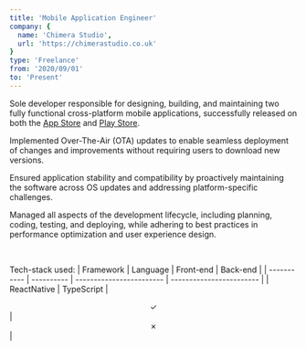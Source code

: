 ```yaml
---
title: 'Mobile Application Engineer'
company: {
  name: 'Chimera Studio',
  url: 'https://chimerastudio.co.uk'
}
type: 'Freelance'
from: '2020/09/01'
to: 'Present'
---
```

Sole developer responsible for designing, building, and maintaining two fully functional cross-platform mobile applications, successfully released on both the [App Store](https://apps.apple.com/us/developer/dario-dumlijan/id1561674382) and [Play Store](https://play.google.com/store/apps/dev?id=5565198170046611244).

Implemented Over-The-Air (OTA) updates to enable seamless deployment of changes and improvements without requiring users to download new versions.

Ensured application stability and compatibility by proactively maintaining the software across OS updates and addressing platform-specific challenges.

Managed all aspects of the development lifecycle, including planning, coding, testing, and deploying, while adhering to best practices in performance optimization and user experience design.

<br />

Tech-stack used:
| Framework   | Language   | Front-end                | Back-end                 |
| ----------- | ---------- | ------------------------ | ------------------------ |
| ReactNative | TypeScript | <center>&check;</center> | <center>&cross;</center> |
